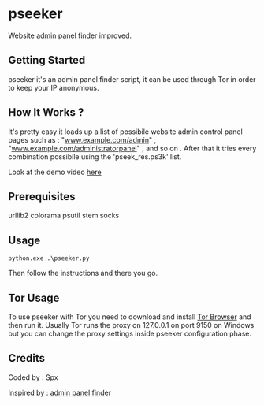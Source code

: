 # pseeker

Website admin panel finder improved.

## Getting Started

pseeker it's an admin panel finder script, it can be used through Tor in order to keep your IP anonymous.

## How It Works ?

It's pretty easy it loads up a list of possibile website admin control panel pages such as : 
"www.example.com/admin" , 
"www.example.com/administratorpanel" , and so on . After that it tries every combination possibile using the 'pseek_res.ps3k' list.

Look at the demo video [here](https://www.youtube.com/watch?v=I-kO56rmam4)
## Prerequisites

urllib2
colorama
psutil
stem
socks

## Usage

```python.exe .\pseeker.py```

Then follow the instructions and there you go.

## Tor Usage

To use pseeker with Tor you need to download and install [Tor Browser](https://www.torproject.org/download/download) and then run it. Usually Tor runs the proxy on 127.0.0.1 on port 9150 on Windows but you can change the proxy settings inside pseeker configuration phase.

## Credits

Coded by : Spx

Inspired by : [admin panel finder](https://github.com/bdblackhat/admin-panel-finder)


